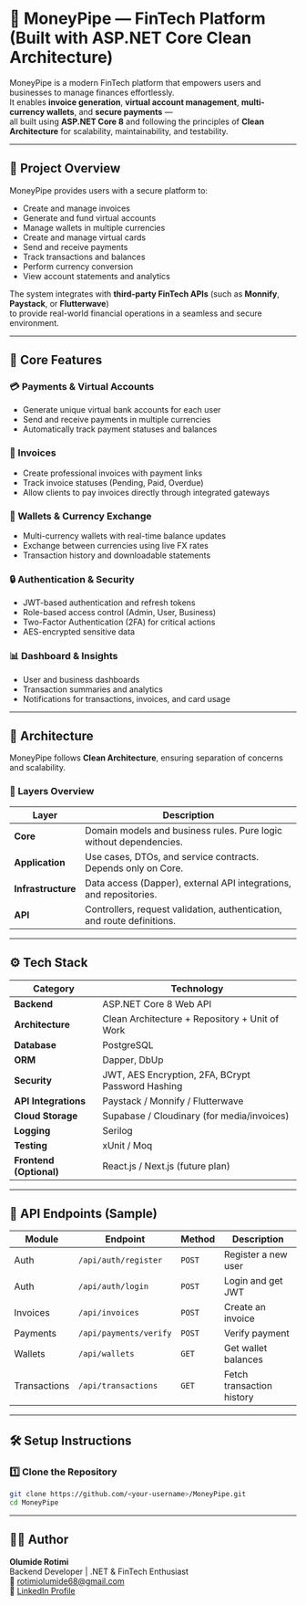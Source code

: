 # 💸 MoneyPipe — FinTech Platform (Built with ASP.NET Core Clean Architecture)

MoneyPipe is a modern FinTech platform that empowers users and businesses to manage finances effortlessly.  
It enables **invoice generation**, **virtual account management**, **multi-currency wallets**, and **secure payments** —  
all built using **ASP.NET Core 8** and following the principles of **Clean Architecture** for scalability, maintainability, and testability.

---

## 🚀 Project Overview

MoneyPipe provides users with a secure platform to:

- Create and manage invoices
- Generate and fund virtual accounts
- Manage wallets in multiple currencies
- Create and manage virtual cards
- Send and receive payments
- Track transactions and balances
- Perform currency conversion
- View account statements and analytics

The system integrates with **third-party FinTech APIs** (such as **Monnify**, **Paystack**, or **Flutterwave**)  
to provide real-world financial operations in a seamless and secure environment.

---

## 🧠 Core Features

### 💳 Payments & Virtual Accounts

- Generate unique virtual bank accounts for each user
- Send and receive payments in multiple currencies
- Automatically track payment statuses and balances

### 📄 Invoices

- Create professional invoices with payment links
- Track invoice statuses (Pending, Paid, Overdue)
- Allow clients to pay invoices directly through integrated gateways

### 🏦 Wallets & Currency Exchange

- Multi-currency wallets with real-time balance updates
- Exchange between currencies using live FX rates
- Transaction history and downloadable statements

### 🔒 Authentication & Security

- JWT-based authentication and refresh tokens
- Role-based access control (Admin, User, Business)
- Two-Factor Authentication (2FA) for critical actions
- AES-encrypted sensitive data

### 📊 Dashboard & Insights

- User and business dashboards
- Transaction summaries and analytics
- Notifications for transactions, invoices, and card usage

---

## 🧱 Architecture

MoneyPipe follows **Clean Architecture**, ensuring separation of concerns and scalability.

### 🧩 Layers Overview

| Layer              | Description                                                             |
| ------------------ | ----------------------------------------------------------------------- |
| **Core**           | Domain models and business rules. Pure logic without dependencies.      |
| **Application**    | Use cases, DTOs, and service contracts. Depends only on Core.           |
| **Infrastructure** | Data access (Dapper), external API integrations, and repositories.      |
| **API**            | Controllers, request validation, authentication, and route definitions. |

---

## ⚙️ Tech Stack

| Category                | Technology                                        |
| ----------------------- | ------------------------------------------------- |
| **Backend**             | ASP.NET Core 8 Web API                            |
| **Architecture**        | Clean Architecture + Repository + Unit of Work    |
| **Database**            | PostgreSQL                                        |
| **ORM**                 | Dapper, DbUp                                      |
| **Security**            | JWT, AES Encryption, 2FA, BCrypt Password Hashing |
| **API Integrations**    | Paystack / Monnify / Flutterwave                  |
| **Cloud Storage**       | Supabase / Cloudinary (for media/invoices)        |
| **Logging**             | Serilog                                           |
| **Testing**             | xUnit / Moq                                       |
| **Frontend (Optional)** | React.js / Next.js (future plan)                  |

---

## 🧩 API Endpoints (Sample)

| Module       | Endpoint               | Method | Description               |
| ------------ | ---------------------- | ------ | ------------------------- |
| Auth         | `/api/auth/register`   | `POST` | Register a new user       |
| Auth         | `/api/auth/login`      | `POST` | Login and get JWT         |
| Invoices     | `/api/invoices`        | `POST` | Create an invoice         |
| Payments     | `/api/payments/verify` | `POST` | Verify payment            |
| Wallets      | `/api/wallets`         | `GET`  | Get wallet balances       |
| Transactions | `/api/transactions`    | `GET`  | Fetch transaction history |

---

## 🛠️ Setup Instructions

### 1️⃣ Clone the Repository

```bash
git clone https://github.com/<your-username>/MoneyPipe.git
cd MoneyPipe
```

---

## 👨‍💻 Author

**Olumide Rotimi**  
Backend Developer | .NET & FinTech Enthusiast  
📧 [rotimiolumide68@gmail.com](mailto:rotimiolumide68@gmail.com)  
🔗 [LinkedIn Profile](https://www.linkedin.com/in/olumide-rotimi/)
